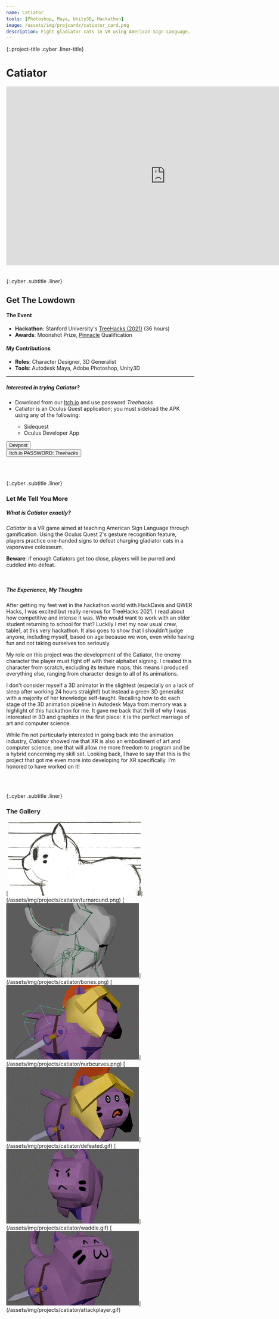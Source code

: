 ```yaml
---
name: Catiator
tools: [Photoshop, Maya, Unity3D, Hackathon]
image: /assets/img/projcards/catiator_card.png
description: Fight gladiator cats in VR using American Sign Language.
---
```


{:.project-title .cyber .liner-title}
# Catiator

<div class="flex-container">
    <div class="flex-child vertical-center m-iframe-container">
        <iframe width="854" height="480" class="pixel-div-enclose" src="https://www.youtube.com/embed/_OPf_EpcgpE" title="YouTube video player" frameborder="0" allow="accelerometer; autoplay; clipboard-write; encrypted-media; gyroscope; picture-in-picture" allowfullscreen></iframe>
    </div>
</div>

<br>

{:.cyber .subtitle .liner}
## Get The Lowdown
<div class="pixel-div">
    <h4 class="cyber info-subtitle">The Event</h4>
    <ul>
        <li><strong>Hackathon</strong>: Stanford University's <a href="https://devpost.com/software/catiator">TreeHacks (2021)</a> (36 hours)</li>
        <li><strong>Awards</strong>: Moonshot Prize, <a href="https://pinnacle.us.org/">Pinnacle</a> Qualification</li>
    </ul>
    <h4 class="cyber info-subtitle">My Contributions</h4>
    <ul>
        <li><strong>Roles</strong>: Character Designer, 3D Generalist</li>
        <li><strong>Tools</strong>: Autodesk Maya, Adobe Photoshop, Unity3D</li>
    </ul>
    <hr class="inner-hr">
    <h5 class="cyber info-subtitle">Interested in trying Catiator?</h5>
    <ul>
        <li>Download from our <a href="https://trisol.itch.io/catiators">Itch.io</a> and use password <em>Treehacks</em></li>
        <li>Catiator is an Oculus Quest application; you must sideload the APK using any of the following:</li>
            <ul>
                <li>Sidequest</li>
                <li>Oculus Developer App</li>
            </ul>
    </ul>
</div>

<div class="flex-container">
    <div class="flex-child vertical-center">
        <a class="no-underline" href="https://devpost.com/software/catiator">
            <button class="btn m-btn">
            <span class="btn__content">Devpost</span>
            <span class="btn__glitch"></span>
            </button>
        </a>
    </div>
    <div class="flex-child vertical-center">
        <a class="no-underline" href="https://trisol.itch.io/catiators">
            <button class="btn m-btn">
            <span class="btn__content">Itch.io</span>
            <span class="btn__glitch" style="font-size:1em;text-transform:none">PASSWORD: <em>Treehacks</em></span>
            </button>
        </a>
    </div>
</div>

<br><br>

{:.cyber .subtitle .liner}
### Let Me Tell You More
<div class="pixel-div pixel-div-exp">
    <h5 class="cyber info-subtitle">What is Catiator exactly?</h5>
    <p>
        <em>Catiator</em> is a VR game aimed at teaching American Sign Language through gamification. Using the Oculus Quest 2's gesture recognition feature, players practice one-handed signs to defeat charging gladiator cats in a vaporwave colosseum.
    </p>
    <p>
	<strong>Beware</strong>: if enough Catiators get too close, players will be purred and cuddled into defeat.
    </p>
    <br>
    <h5 class="cyber info-subtitle">The Experience, My Thoughts</h5>
    <p>
        After getting my feet wet in the hackathon world with HackDavis and QWER Hacks, I was excited but really nervous for TreeHacks 2021. I read about how competitive and intense it was. Who would want to work with an older student returning to school for that? Luckily I met my now usual crew, table1, at this very hackathon. It also goes to show that I shouldn’t judge anyone, including myself, based on age because we won, even while having fun and not taking ourselves too seriously.
    </p>
    <p>
        My role on this project was the development of the Catiator, the enemy character the player must fight off with their alphabet signing. I created this character from scratch, excluding its texture maps; this means I produced everything else, ranging from character design to all of its animations.
    </p>
    <p>
        I don't consider myself a 3D animator in the slightest (especially on a lack of sleep after working 24 hours straight!) but instead a green 3D generalist with a majority of her knowledge self-taught. Recalling how to do each stage of the 3D animation pipeline in Autodesk Maya from memory was a highlight of this hackathon for me. It gave me back that thrill of why I was interested in 3D and graphics in the first place: it is the perfect marriage of art and computer science.
    </p>
    <p>
        While I’m not particularly interested in going back into the animation industry, <em>Catiator</em> showed me that XR is also an embodiment of art and computer science, one that will allow me more freedom to program and be a hybrid concerning my skill set. Looking back, I have to say that this is the project that got me even more into developing for XR specifically. I’m honored to have worked on it!
    </p>
    </div>

<br><br>

{:.cyber .subtitle .liner}
### The Gallery
<div class="pixel-div pixel-div-gallery" markdown="1">
[<img src="/assets/img/projects/catiator/crop/turnaround_c.png">](/assets/img/projects/catiator/turnaround.png)
[<img src="/assets/img/projects/catiator/crop/bones_c.png">](/assets/img/projects/catiator/bones.png)
[<img src="/assets/img/projects/catiator/crop/nurbcurves_c.png">](/assets/img/projects/catiator/nurbcurves.png)
[<img src="/assets/img/projects/catiator/crop/defeated_c.gif">](/assets/img/projects/catiator/defeated.gif)
[<img src="/assets/img/projects/catiator/crop/waddle_c.gif">](/assets/img/projects/catiator/waddle.gif)
[<img src="/assets/img/projects/catiator/crop/attackplayer_c.gif">](/assets/img/projects/catiator/attackplayer.gif)
</div>
<br>
